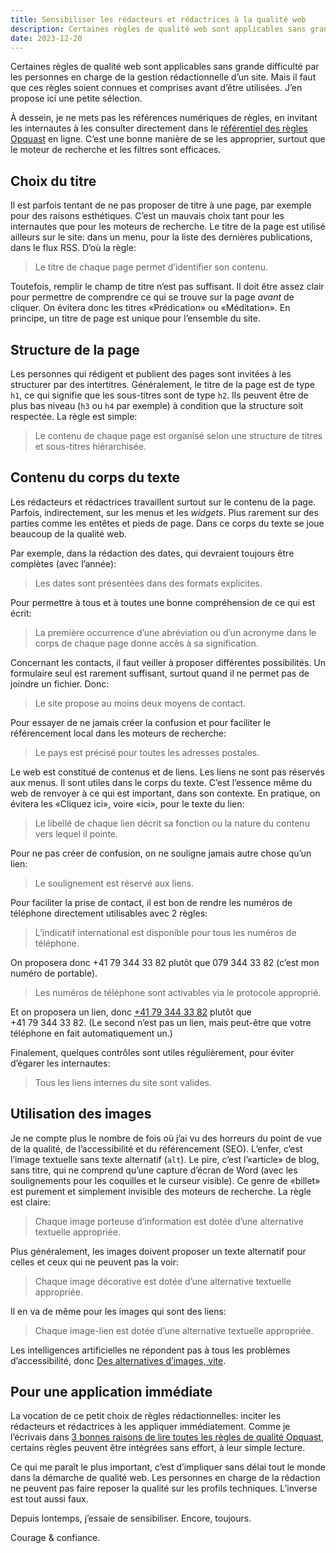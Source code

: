 ```yaml
---
title: Sensibiliser les rédacteurs et rédactrices à la qualité web
description: Certaines règles de qualité web sont applicables sans grande difficulté par les personnes en charge de la gestion rédactionnelle d’un site.
date: 2023-12-20
---
```


Certaines règles de qualité web sont applicables sans grande difficulté par les personnes en charge de la gestion rédactionnelle d’un site. Mais il faut que ces règles soient connues et comprises avant d’être utilisées. J’en propose ici une petite sélection.

À dessein, je ne mets pas les références numériques de règles, en invitant les internautes à les consulter directement dans le [référentiel des règles Opquast](https://checklists.opquast.com/fr/assurance-qualite-web/) en ligne. C’est une bonne manière de se les approprier, surtout que le moteur de recherche et les filtres sont efficaces.

## Choix du titre

Il est parfois tentant de ne pas proposer de titre à une page, par exemple pour des raisons esthétiques. C’est un mauvais choix tant pour les internautes que pour les moteurs de recherche. Le titre de la page est utilisé ailleurs sur le site: dans un menu, pour la liste des dernières publications, dans le flux RSS. D’où la règle:

> Le titre de chaque page permet d’identifier son contenu.

Toutefois, remplir le champ de titre n’est pas suffisant. Il doit être assez clair pour permettre de comprendre ce qui se trouve sur la page *avant* de cliquer. On évitera donc les titres «Prédication» ou «Méditation». En principe, un titre de page est unique pour l’ensemble du site.

## Structure de la page

Les personnes qui rédigent et publient des pages sont invitées à les structurer par des intertitres. Généralement, le titre de la page est de type `h1`, ce qui signifie que les sous-titres sont de type `h2`. Ils peuvent être de plus bas niveau (`h3` ou `h4` par exemple) à condition que la structure soit respectée. La règle est simple:

> Le contenu de chaque page est organisé selon une structure de titres et sous-titres hiérarchisée.

## Contenu du corps du texte

Les rédacteurs et rédactrices travaillent surtout sur le contenu de la page. Parfois, indirectement, sur les menus et les *widgets*. Plus rarement sur des parties comme les entêtes et pieds de page. Dans ce corps du texte se joue beaucoup de la qualité web.

Par exemple, dans la rédaction des dates, qui devraient toujours être complètes (avec l’année):

> Les dates sont présentées dans des formats explicites.

Pour permettre à tous et à toutes une bonne compréhension de ce qui est écrit:

> La première occurrence d’une abréviation ou d’un acronyme dans le corps de chaque page donne accès à sa signification.

Concernant les contacts, il faut veiller à proposer différentes possibilités. Un formulaire seul est rarement suffisant, surtout quand il ne permet pas de joindre un fichier. Donc:

> Le site propose au moins deux moyens de contact.

Pour essayer de ne jamais créer la confusion et pour faciliter le référencement local dans les moteurs de recherche:

> Le pays est précisé pour toutes les adresses postales.

Le web est constitué de contenus et de liens. Les liens ne sont pas réservés aux menus. Il sont utiles dans le corps du texte. C’est l’essence même du web de renvoyer à ce qui est important, dans son contexte. En pratique, on évitera les «Cliquez ici», voire «ici», pour le texte du lien:

> Le libellé de chaque lien décrit sa fonction ou la nature du contenu vers lequel il pointe.

Pour ne pas créer de confusion, on ne souligne jamais autre chose qu’un lien:

> Le soulignement est réservé aux liens.

Pour faciliter la prise de contact, il est bon de rendre les numéros de téléphone directement utilisables avec 2 règles:

> L’indicatif international est disponible pour tous les numéros de téléphone.

On proposera donc +41 79 344 33 82 plutôt que 079 344 33 82 (c’est mon numéro de portable).

> Les numéros de téléphone sont activables via le protocole approprié.

Et on proposera un lien, donc [+41 79 344 33 82](tel:+41793443382) plutôt que +41 79 344 33 82. (Le second n’est pas un lien, mais peut-être que votre téléphone en fait automatiquement un.)

Finalement, quelques contrôles sont utiles régulièrement, pour éviter d’égarer les internautes:

> Tous les liens internes du site sont valides.

## Utilisation des images

Je ne compte plus le nombre de fois où j’ai vu des horreurs du point de vue de la qualité, de l’accessibilité et du référencement (SEO). L’enfer, c’est l’image textuelle sans texte alternatif (`alt`). Le pire, c’est l’«article» de blog, sans titre, qui ne comprend qu’une capture d’écran de Word (avec les soulignements pour les coquilles et le curseur visible). Ce genre de «billet» est purement et simplement invisible des moteurs de recherche. La règle est claire:

> Chaque image porteuse d’information est dotée d’une alternative textuelle appropriée.

Plus généralement, les images doivent proposer un texte alternatif pour celles et ceux qui ne peuvent pas la voir:

> Chaque image décorative est dotée d’une alternative textuelle appropriée.

Il en va de même pour les images qui sont des liens:

> Chaque image-lien est dotée d’une alternative textuelle appropriée.

Les intelligences artificielles ne répondent pas à tous les problèmes d’accessibilité, donc [Des alternatives d’images, vite](https://www.opquast.com/des-alternatives-dimages-vite/).

## Pour une application immédiate

La vocation de ce petit choix de règles rédactionnelles: inciter les rédacteurs et rédactrices à les appliquer immédiatement. Comme je l’écrivais dans [3 bonnes raisons de lire toutes les règles de qualité Opquast](http://localhost:1313/blog/lire-regles-opquast/), certains règles peuvent être intégrées sans effort, à leur simple lecture.

Ce qui me paraît le plus important, c’est d’impliquer sans délai tout le monde dans la démarche de qualité web. Les personnes en charge de la rédaction ne peuvent pas faire reposer la qualité sur les profils techniques. L’inverse est tout aussi faux.

Depuis lontemps, j’essaie de sensibiliser. Encore, toujours.

Courage & confiance.
